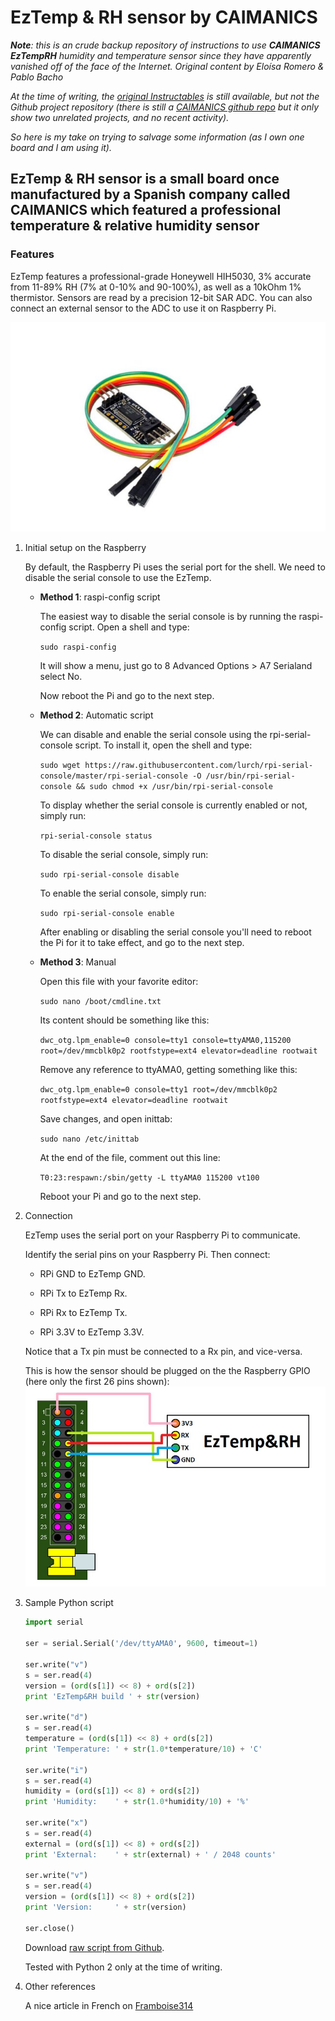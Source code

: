 # EzTemp & RH sensor by CAIMANICS

___Note__: this is an crude backup repository of instructions to use __CAIMANICS EzTempRH__ humidity and temperature sensor since they have apparently vanished off of the face of the Internet. Original content by Eloísa Romero & Pablo Bacho_

_At the time of writing, the [original Instructables](https://www.instructables.com/id/Easy-Temperature-and-Humidity-on-Raspberry-Pi/) is still available, but not the Github project repository (there is still a [CAIMANICS github repo](https://github.com/CAIMANICS/) but it only show two unrelated projects, and no recent activity)._

_So here is my take on trying to salvage some information (as I own one board and I am using it)._

## EzTemp & RH sensor is a small board once manufactured by a Spanish company called CAIMANICS which featured a professional temperature & relative humidity sensor

### Features

EzTemp features a professional-grade Honeywell HIH5030, 3% accurate from 11-89% RH (7% at 0-10% and 90-100%), as well as a 10kOhm 1% thermistor. Sensors are read by a precision 12-bit SAR ADC. You can also connect an external sensor to the ADC to use it on Raspberry Pi.

![photo](./tindie_photo.jpg)

1. Initial setup on the Raspberry

    By default, the Raspberry Pi uses the serial port for the shell. We need to disable the serial console to use the EzTemp.

    * __Method 1__: raspi-config script

        The easiest way to disable the serial console is by running the raspi-config script. Open a shell and type:

        ```sudo raspi-config```
        
        It will show a menu, just go to 8 Advanced Options > A7 Serialand select No.

        Now reboot the Pi and go to the next step.

    * __Method 2__: Automatic script

        We can disable and enable the serial console using the rpi-serial-console script. To install it, open the shell and type:

        ```sudo wget https://raw.githubusercontent.com/lurch/rpi-serial-console/master/rpi-serial-console -O /usr/bin/rpi-serial-console && sudo chmod +x /usr/bin/rpi-serial-console```

        To display whether the serial console is currently enabled or not, simply run:

        ```rpi-serial-console status```

        To disable the serial console, simply run:

        ```sudo rpi-serial-console disable```

        To enable the serial console, simply run:

        ```sudo rpi-serial-console enable```

        After enabling or disabling the serial console you'll need to reboot the Pi for it to take effect, and go to the next step.

    * __Method 3__: Manual

        Open this file with your favorite editor:

        ```sudo nano /boot/cmdline.txt```

        Its content should be something like this:

        ```dwc_otg.lpm_enable=0 console=tty1 console=ttyAMA0,115200 root=/dev/mmcblk0p2 rootfstype=ext4 elevator=deadline rootwait```

        Remove any reference to ttyAMA0, getting something like this:

        ```dwc_otg.lpm_enable=0 console=tty1 root=/dev/mmcblk0p2 rootfstype=ext4 elevator=deadline rootwait```

        Save changes, and open inittab:

        ```sudo nano /etc/inittab```

        At the end of the file, comment out this line:

        ```T0:23:respawn:/sbin/getty -L ttyAMA0 115200 vt100```

        Reboot your Pi and go to the next step.

1. Connection

    EzTemp uses the serial port on your Raspberry Pi to communicate.

    Identify the serial pins on your Raspberry Pi. Then connect:

    * RPi GND to EzTemp GND.

    * RPi Tx to EzTemp Rx.

    * RPi Rx to EzTemp Tx.

    * RPi 3.3V to EzTemp 3.3V.

    Notice that a Tx pin must be connected to a Rx pin, and vice-versa.

    This is how the sensor should be plugged on the the Raspberry GPIO (here only the first 26 pins shown):
    ![Schematics](./EzTemp_RH_GPIO_connection.jpg "Schematics")

1. Sample Python script

    ```python
    import serial

    ser = serial.Serial('/dev/ttyAMA0', 9600, timeout=1)

    ser.write("v")
    s = ser.read(4)
    version = (ord(s[1]) << 8) + ord(s[2])
    print 'EzTemp&RH build ' + str(version)

    ser.write("d")
    s = ser.read(4)
    temperature = (ord(s[1]) << 8) + ord(s[2])
    print 'Temperature: ' + str(1.0*temperature/10) + 'C'

    ser.write("i")
    s = ser.read(4)
    humidity = (ord(s[1]) << 8) + ord(s[2])
    print 'Humidity:    ' + str(1.0*humidity/10) + '%'

    ser.write("x")
    s = ser.read(4)
    external = (ord(s[1]) << 8) + ord(s[2])
    print 'External:    ' + str(external) + ' / 2048 counts'

    ser.write("v")
    s = ser.read(4)
    version = (ord(s[1]) << 8) + ord(s[2])
    print 'Version:     ' + str(version)

    ser.close()
    ```

    Download [raw script from Github](https://github.com/mrouillard/EZTempRH/raw/master/EzTempRH.py).

    Tested with Python 2 only at the time of writing.

1. Other references

    A nice article in French on [Framboise314](https://www.framboise314.fr/carte-dextension-humiditetemperature-pour-le-raspberry-pi/)